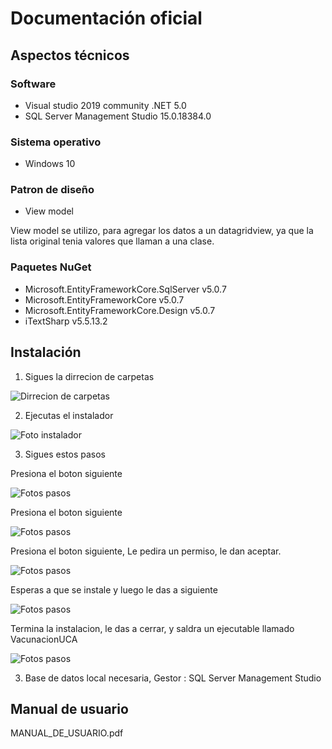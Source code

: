 # Documentación oficial
## Aspectos técnicos
### Software
- Visual studio 2019 community .NET 5.0
- SQL Server Management Studio	15.0.18384.0
### Sistema operativo
- Windows 10

### Patron de diseño
 - View model

 View model se utilizo, para agregar los datos a un datagridview, ya que la lista original tenia valores que llaman a una clase. 
 

### Paquetes NuGet
- Microsoft.EntityFrameworkCore.SqlServer v5.0.7
- Microsoft.EntityFrameworkCore v5.0.7
- Microsoft.EntityFrameworkCore.Design v5.0.7
- iTextSharp v5.5.13.2

## Instalación
1. Sigues la dirrecion de carpetas 


![Dirrecion de carpetas](https://i.gyazo.com/6a4151b8892b177ed0bdb4f52db9e017.png)


2. Ejecutas el instalador


![Foto instalador](https://i.gyazo.com/15c8059bb997d333b1ea19e7b528b14e.png)


3. Sigues estos pasos


Presiona el boton siguiente


![Fotos pasos](https://i.gyazo.com/6fe42a500a784bf8ab61e0a4a49c58cb.png)

Presiona el boton siguiente


![Fotos pasos](https://i.gyazo.com/b3960de8e0ee9e76ab7643b6bcda4df4.png)

Presiona el boton siguiente, Le pedira un permiso, le dan aceptar.


![Fotos pasos](https://i.gyazo.com/537456f0d524fb54e903ab8bf31ef183.png)

Esperas a que se instale y luego le das a siguiente


![Fotos pasos](https://i.gyazo.com/2f4a4eed821886fd0a05ae3da7b606bd.png)

Termina la instalacion, le das a cerrar, y saldra un ejecutable llamado VacunacionUCA


![Fotos pasos](https://i.gyazo.com/2feb0b8a131c5d3a973e528849413cd2.png)



3. Base de datos local necesaria, Gestor : SQL Server Management Studio
## Manual de usuario
MANUAL_DE_USUARIO.pdf
